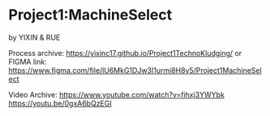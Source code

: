 # Project1:MachineSelect
by YIXIN & RUE

Process archive: 
  https://yixinc17.github.io/Project1TechnoKludging/
  or FIGMA link: https://www.figma.com/file/lU6MkG1DJw3I1urmi8H8y5/Project1MachineSelect

Video Archive: 
  https://www.youtube.com/watch?v=fihxj3YWYbk
  https://youtu.be/0gxA6bQzEGI


